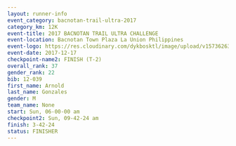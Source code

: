 ```yaml
---
layout: runner-info 
event_category: bacnotan-trail-ultra-2017 
category_km: 12K 
event-title: 2017 BACNOTAN TRAIL ULTRA CHALLENGE 
event-location: Bacnotan Town Plaza La Union Philippines 
event-logo: https://res.cloudinary.com/dykbosktl/image/upload/v1573626331/Logo/lOGO_sclsdl.png 
event-date: 2017-12-17 
checkpoint-name2: FINISH (T-2) 
overall_rank: 37
gender_rank: 22
bib: 12-039
first_name: Arnold
last_name: Gonzales
gender: M
team_name: None
start: Sun, 06-00-00 am
checkpoint2: Sun, 09-42-24 am
finish: 3-42-24
status: FINISHER
---
```

